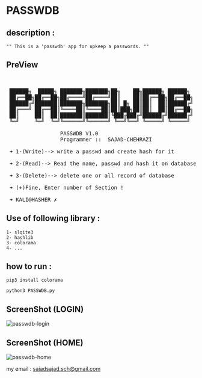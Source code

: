# PASSWDB


## description :
	"" This is a 'passwdb' app for upkeep a passwords. ""

## PreView
<pre>

	
 ██████╗  █████╗ ███████╗███████╗██╗    ██╗██████╗ ██████╗ 
 ██╔══██╗██╔══██╗██╔════╝██╔════╝██║    ██║██╔══██╗██╔══██╗
 ██████╔╝███████║███████╗███████╗██║ █╗ ██║██║  ██║██████╔╝
 ██╔═══╝ ██╔══██║╚════██║╚════██║██║███╗██║██║  ██║██╔══██╗
 ██║     ██║  ██║███████║███████║╚███╔███╔╝██████╔╝██████╔╝
 ╚═╝     ╚═╝  ╚═╝╚══════╝╚══════╝ ╚══╝╚══╝ ╚═════╝ ╚═════╝ 

				 PASSWDB V1.0
 				 Programmer ::  SAJAD-CHEHRAZI

 ➜ 1-(Write)--> write a passwd and create hash for it 

 ➜ 2-(Read)--> Read the name, passwd and hash it on database 

 ➜ 3-(Delete)--> delete one or all record of database 

 ➜ (+)Fine, Enter number of Section !

 ➜ KALI@HASHER ✗ 
</pre>
## Use of following library :

	1- slqite3
	2- hashlib
	3- colorama
	4- ...

## how to run :
	pip3 install colorama
	
	python3 PASSWDB.py
	
	
## ScreenShot  (LOGIN)

![passwdb-login](https://user-images.githubusercontent.com/71703544/107910687-e669cb00-6f28-11eb-965d-52cc8fc2f2df.png)


## ScreenShot  (HOME)

![passwdb-home](https://user-images.githubusercontent.com/71703544/108718741-c28c2380-74ec-11eb-98d3-d2c0cfa4be52.png)


my email : sajadsajad.sch@gmail.com

